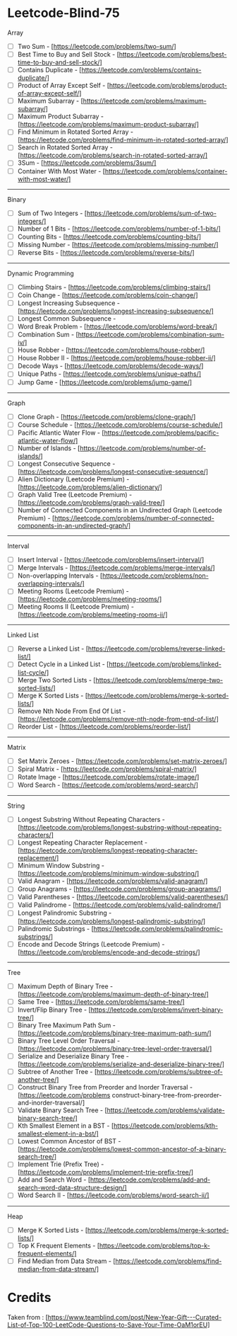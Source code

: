 # Leetcode-Blind-75

Array

- [ ] Two Sum - [https://leetcode.com/problems/two-sum/]
- [ ] Best Time to Buy and Sell Stock - [https://leetcode.com/problems/best-time-to-buy-and-sell-stock/]
- [ ] Contains Duplicate - [https://leetcode.com/problems/contains-duplicate/]
- [ ] Product of Array Except Self - [https://leetcode.com/problems/product-of-array-except-self/]
- [ ] Maximum Subarray - [https://leetcode.com/problems/maximum-subarray/]
- [ ] Maximum Product Subarray - [https://leetcode.com/problems/maximum-product-subarray/]
- [ ] Find Minimum in Rotated Sorted Array - [https://leetcode.com/problems/find-minimum-in-rotated-sorted-array/]
- [ ] Search in Rotated Sorted Array - [https://leetcode.com/problems/search-in-rotated-sorted-array/]
- [ ] 3Sum - [https://leetcode.com/problems/3sum/]
- [ ] Container With Most Water - [https://leetcode.com/problems/container-with-most-water/]

---

Binary

- [ ] Sum of Two Integers - [https://leetcode.com/problems/sum-of-two-integers/]
- [ ] Number of 1 Bits - [https://leetcode.com/problems/number-of-1-bits/]
- [ ] Counting Bits - [https://leetcode.com/problems/counting-bits/]
- [ ] Missing Number - [https://leetcode.com/problems/missing-number/]
- [ ] Reverse Bits - [https://leetcode.com/problems/reverse-bits/]

---

Dynamic Programming

- [ ] Climbing Stairs - [https://leetcode.com/problems/climbing-stairs/]
- [ ] Coin Change - [https://leetcode.com/problems/coin-change/]
- [ ] Longest Increasing Subsequence - [https://leetcode.com/problems/longest-increasing-subsequence/]
- [ ] Longest Common Subsequence -
- [ ] Word Break Problem - [https://leetcode.com/problems/word-break/]
- [ ] Combination Sum - [https://leetcode.com/problems/combination-sum-iv/]
- [ ] House Robber - [https://leetcode.com/problems/house-robber/]
- [ ] House Robber II - [https://leetcode.com/problems/house-robber-ii/]
- [ ] Decode Ways - [https://leetcode.com/problems/decode-ways/]
- [ ] Unique Paths - [https://leetcode.com/problems/unique-paths/]
- [ ] Jump Game - [https://leetcode.com/problems/jump-game/]

---

Graph

- [ ] Clone Graph - [https://leetcode.com/problems/clone-graph/]
- [ ] Course Schedule - [https://leetcode.com/problems/course-schedule/]
- [ ] Pacific Atlantic Water Flow - [https://leetcode.com/problems/pacific-atlantic-water-flow/]
- [ ] Number of Islands - [https://leetcode.com/problems/number-of-islands/]
- [ ] Longest Consecutive Sequence - [https://leetcode.com/problems/longest-consecutive-sequence/]
- [ ] Alien Dictionary (Leetcode Premium) - [https://leetcode.com/problems/alien-dictionary/]
- [ ] Graph Valid Tree (Leetcode Premium) - [https://leetcode.com/problems/graph-valid-tree/]
- [ ] Number of Connected Components in an Undirected Graph (Leetcode Premium) - [https://leetcode.com/problems/number-of-connected-components-in-an-undirected-graph/]

---

Interval

- [ ] Insert Interval - [https://leetcode.com/problems/insert-interval/]
- [ ] Merge Intervals - [https://leetcode.com/problems/merge-intervals/]
- [ ] Non-overlapping Intervals - [https://leetcode.com/problems/non-overlapping-intervals/]
- [ ] Meeting Rooms (Leetcode Premium) - [https://leetcode.com/problems/meeting-rooms/]
- [ ] Meeting Rooms II (Leetcode Premium) - [https://leetcode.com/problems/meeting-rooms-ii/]

---

Linked List

- [ ] Reverse a Linked List - [https://leetcode.com/problems/reverse-linked-list/]
- [ ] Detect Cycle in a Linked List - [https://leetcode.com/problems/linked-list-cycle/]
- [ ] Merge Two Sorted Lists - [https://leetcode.com/problems/merge-two-sorted-lists/]
- [ ] Merge K Sorted Lists - [https://leetcode.com/problems/merge-k-sorted-lists/]
- [ ] Remove Nth Node From End Of List - [https://leetcode.com/problems/remove-nth-node-from-end-of-list/]
- [ ] Reorder List - [https://leetcode.com/problems/reorder-list/]

---

Matrix

- [ ] Set Matrix Zeroes - [https://leetcode.com/problems/set-matrix-zeroes/]
- [ ] Spiral Matrix - [https://leetcode.com/problems/spiral-matrix/]
- [ ] Rotate Image - [https://leetcode.com/problems/rotate-image/]
- [ ] Word Search - [https://leetcode.com/problems/word-search/]

---

String

- [ ] Longest Substring Without Repeating Characters - [https://leetcode.com/problems/longest-substring-without-repeating-characters/]
- [ ] Longest Repeating Character Replacement - [https://leetcode.com/problems/longest-repeating-character-replacement/]
- [ ] Minimum Window Substring - [https://leetcode.com/problems/minimum-window-substring/]
- [ ] Valid Anagram - [https://leetcode.com/problems/valid-anagram/]
- [ ] Group Anagrams - [https://leetcode.com/problems/group-anagrams/]
- [ ] Valid Parentheses - [https://leetcode.com/problems/valid-parentheses/]
- [ ] Valid Palindrome - [https://leetcode.com/problems/valid-palindrome/]
- [ ] Longest Palindromic Substring - [https://leetcode.com/problems/longest-palindromic-substring/]
- [ ] Palindromic Substrings - [https://leetcode.com/problems/palindromic-substrings/]
- [ ] Encode and Decode Strings (Leetcode Premium) - [https://leetcode.com/problems/encode-and-decode-strings/]

---

Tree

- [ ] Maximum Depth of Binary Tree - [https://leetcode.com/problems/maximum-depth-of-binary-tree/]
- [ ] Same Tree - [https://leetcode.com/problems/same-tree/]
- [ ] Invert/Flip Binary Tree - [https://leetcode.com/problems/invert-binary-tree/]
- [ ] Binary Tree Maximum Path Sum - [https://leetcode.com/problems/binary-tree-maximum-path-sum/]
- [ ] Binary Tree Level Order Traversal - [https://leetcode.com/problems/binary-tree-level-order-traversal/]
- [ ] Serialize and Deserialize Binary Tree - [https://leetcode.com/problems/serialize-and-deserialize-binary-tree/]
- [ ] Subtree of Another Tree - [https://leetcode.com/problems/subtree-of-another-tree/]
- [ ] Construct Binary Tree from Preorder and Inorder Traversal - [https://leetcode.com/problems construct-binary-tree-from-preorder-and-inorder-traversal/]
- [ ] Validate Binary Search Tree - [https://leetcode.com/problems/validate-binary-search-tree/]
- [ ] Kth Smallest Element in a BST - [https://leetcode.com/problems/kth-smallest-element-in-a-bst/]
- [ ] Lowest Common Ancestor of BST - [https://leetcode.com/problems/lowest-common-ancestor-of-a-binary-search-tree/]
- [ ] Implement Trie (Prefix Tree) - [https://leetcode.com/problems/implement-trie-prefix-tree/]
- [ ] Add and Search Word - [https://leetcode.com/problems/add-and-search-word-data-structure-design/]
- [ ] Word Search II - [https://leetcode.com/problems/word-search-ii/]

---

Heap

- [ ] Merge K Sorted Lists - [https://leetcode.com/problems/merge-k-sorted-lists/]
- [ ] Top K Frequent Elements - [https://leetcode.com/problems/top-k-frequent-elements/]
- [ ] Find Median from Data Stream - [https://leetcode.com/problems/find-median-from-data-stream/]

# Credits

Taken from : [https://www.teamblind.com/post/New-Year-Gift---Curated-List-of-Top-100-LeetCode-Questions-to-Save-Your-Time-OaM1orEU]
